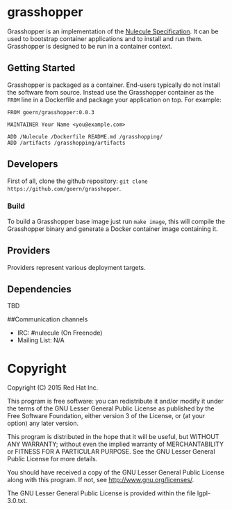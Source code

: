 # grasshopper

Grasshopper is an implementation of the [Nulecule Specification](http://www.projectatomic.io/docs/nulecule/). It can be used to bootstrap container applications and to install and run them. Grasshopper is designed to be run in a container context.

## Getting Started

Grasshopper is packaged as a container. End-users typically do not install the software from source. Instead use the Grasshopper container as the `FROM` line in a Dockerfile and package your application on top. For example:

```
FROM goern/grasshopper:0.0.3

MAINTAINER Your Name <you@example.com>

ADD /Nulecule /Dockerfile README.md /grasshopping/
ADD /artifacts /grasshopping/artifacts
```


## Developers

First of all, clone the github repository: `git clone https://github.com/goern/grasshopper`.

### Build

To build a Grasshopper base image just run `make image`, this will compile the
Grasshopper binary and generate a Docker container image containing it.


## Providers

Providers represent various deployment targets.

## Dependencies

TBD

##Communication channels

* IRC: #nulecule (On Freenode)
* Mailing List: N/A

# Copyright

Copyright (C) 2015 Red Hat Inc.

This program is free software: you can redistribute it and/or modify
it under the terms of the GNU Lesser General Public License as published by
the Free Software Foundation, either version 3 of the License, or
(at your option) any later version.

This program is distributed in the hope that it will be useful,
but WITHOUT ANY WARRANTY; without even the implied warranty of
MERCHANTABILITY or FITNESS FOR A PARTICULAR PURPOSE.  See the
GNU Lesser General Public License for more details.

You should have received a copy of the GNU Lesser General Public License
along with this program. If not, see <http://www.gnu.org/licenses/>.

The GNU Lesser General Public License is provided within the file lgpl-3.0.txt.
